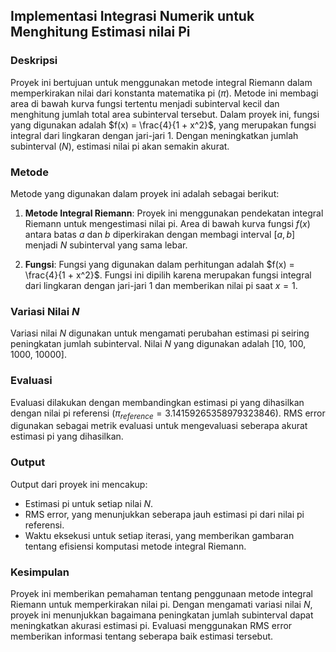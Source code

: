 ## Implementasi Integrasi Numerik untuk Menghitung Estimasi nilai Pi

### Deskripsi
Proyek ini bertujuan untuk menggunakan metode integral Riemann dalam memperkirakan nilai dari konstanta matematika pi ($\pi$). Metode ini membagi area di bawah kurva fungsi tertentu menjadi subinterval kecil dan menghitung jumlah total area subinterval tersebut. Dalam proyek ini, fungsi yang digunakan adalah $f(x) = \frac{4}{1 + x^2}$, yang merupakan fungsi integral dari lingkaran dengan jari-jari 1. Dengan meningkatkan jumlah subinterval ($N$), estimasi nilai pi akan semakin akurat.

### Metode
Metode yang digunakan dalam proyek ini adalah sebagai berikut:
1. **Metode Integral Riemann**: Proyek ini menggunakan pendekatan integral Riemann untuk mengestimasi nilai pi. Area di bawah kurva fungsi $f(x)$ antara batas $a$ dan $b$ diperkirakan dengan membagi interval $[a, b]$ menjadi $N$ subinterval yang sama lebar.

2. **Fungsi**: Fungsi yang digunakan dalam perhitungan adalah $f(x) = \frac{4}{1 + x^2}$. Fungsi ini dipilih karena merupakan fungsi integral dari lingkaran dengan jari-jari 1 dan memberikan nilai pi saat $x = 1$.

### Variasi Nilai $N$
Variasi nilai $N$ digunakan untuk mengamati perubahan estimasi pi seiring peningkatan jumlah subinterval. Nilai $N$ yang digunakan adalah [10, 100, 1000, 10000].

### Evaluasi
Evaluasi dilakukan dengan membandingkan estimasi pi yang dihasilkan dengan nilai pi referensi ($\pi_{reference} = 3.14159265358979323846$). RMS error digunakan sebagai metrik evaluasi untuk mengevaluasi seberapa akurat estimasi pi yang dihasilkan.

### Output
Output dari proyek ini mencakup:
- Estimasi pi untuk setiap nilai $N$.
- RMS error, yang menunjukkan seberapa jauh estimasi pi dari nilai pi referensi.
- Waktu eksekusi untuk setiap iterasi, yang memberikan gambaran tentang efisiensi komputasi metode integral Riemann.

### Kesimpulan
Proyek ini memberikan pemahaman tentang penggunaan metode integral Riemann untuk memperkirakan nilai pi. Dengan mengamati variasi nilai $N$, proyek ini menunjukkan bagaimana peningkatan jumlah subinterval dapat meningkatkan akurasi estimasi pi. Evaluasi menggunakan RMS error memberikan informasi tentang seberapa baik estimasi tersebut.
